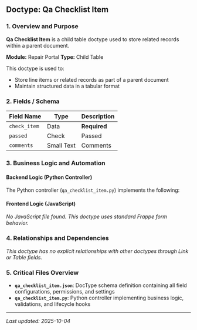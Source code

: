 ## Doctype: Qa Checklist Item

### 1. Overview and Purpose

**Qa Checklist Item** is a child table doctype used to store related records within a parent document.

**Module:** Repair Portal
**Type:** Child Table

This doctype is used to:
- Store line items or related records as part of a parent document
- Maintain structured data in a tabular format

### 2. Fields / Schema

| Field Name | Type | Description |
|------------|------|-------------|
| `check_item` | Data | **Required** |
| `passed` | Check | Passed |
| `comments` | Small Text | Comments |

### 3. Business Logic and Automation

#### Backend Logic (Python Controller)

The Python controller (`qa_checklist_item.py`) implements the following:

#### Frontend Logic (JavaScript)

*No JavaScript file found. This doctype uses standard Frappe form behavior.*

### 4. Relationships and Dependencies

*This doctype has no explicit relationships with other doctypes through Link or Table fields.*

### 5. Critical Files Overview

- **`qa_checklist_item.json`**: DocType schema definition containing all field configurations, permissions, and settings
- **`qa_checklist_item.py`**: Python controller implementing business logic, validations, and lifecycle hooks

---

*Last updated: 2025-10-04*
